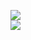 [![](https://img.shields.io/badge/Made%20With-Github%20Spray-lightgrey.svg?style=for-the-badge&logo=github)](https://github.com/Annihil/github-spray#31103)  
[![](https://i.imgur.com/2DrTn0Z.gif)](https://github.com/Annihil/github-spray)